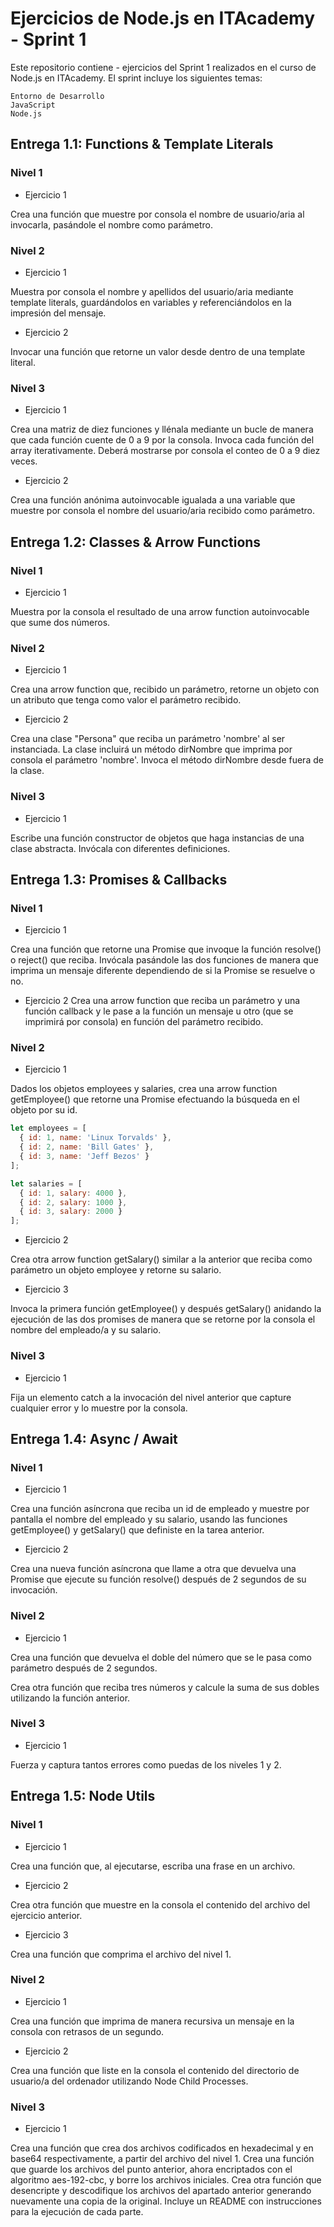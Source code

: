 # Ejercicios de Node.js en ITAcademy - Sprint 1

Este repositorio contiene  - ejercicios del Sprint 1 realizados en el curso de Node.js en ITAcademy. El sprint incluye los siguientes temas:

    Entorno de Desarrollo
    JavaScript
    Node.js

## Entrega 1.1: Functions & Template Literals
### Nivel 1
- Ejercicio 1

Crea una función que muestre por consola el nombre de usuario/aria al invocarla, pasándole el nombre como parámetro.
### Nivel 2
- Ejercicio 1

Muestra por consola el nombre y apellidos del usuario/aria mediante template literals, guardándolos en variables y referenciándolos en la impresión del mensaje.
- Ejercicio 2

Invocar una función que retorne un valor desde dentro de una template literal.
### Nivel 3
- Ejercicio 1

Crea una matriz de diez funciones y llénala mediante un bucle de manera que cada función cuente de 0 a 9 por la consola. Invoca cada función del array iterativamente. Deberá mostrarse por consola el conteo de 0 a 9 diez veces.
- Ejercicio 2

Crea una función anónima autoinvocable igualada a una variable que muestre por consola el nombre del usuario/aria recibido como parámetro.
## Entrega 1.2: Classes & Arrow Functions
### Nivel 1
- Ejercicio 1

Muestra por la consola el resultado de una arrow function autoinvocable que sume dos números.
### Nivel 2
- Ejercicio 1

Crea una arrow function que, recibido un parámetro, retorne un objeto con un atributo que tenga como valor el parámetro recibido.
- Ejercicio 2

Crea una clase "Persona" que reciba un parámetro 'nombre' al ser instanciada. La clase incluirá un método dirNombre que imprima por consola el parámetro 'nombre'. Invoca el método dirNombre desde fuera de la clase.
### Nivel 3
- Ejercicio 1

Escribe una función constructor de objetos que haga instancias de una clase abstracta. Invócala con diferentes definiciones.
## Entrega 1.3: Promises & Callbacks
### Nivel 1
- Ejercicio 1

Crea una función que retorne una Promise que invoque la función resolve() o reject() que reciba. Invócala pasándole las dos funciones de manera que imprima un mensaje diferente dependiendo de si la Promise se resuelve o no.
- Ejercicio 2
Crea una arrow function que reciba un parámetro y una función callback y le pase a la función un mensaje u otro (que se imprimirá por consola) en función del parámetro recibido.

### Nivel 2
- Ejercicio 1

Dados los objetos employees y salaries, crea una arrow function getEmployee() que retorne una Promise efectuando la búsqueda en el objeto por su id.

```javascript
let employees = [
  { id: 1, name: 'Linux Torvalds' },
  { id: 2, name: 'Bill Gates' },
  { id: 3, name: 'Jeff Bezos' }
];

let salaries = [
  { id: 1, salary: 4000 },
  { id: 2, salary: 1000 },
  { id: 3, salary: 2000 }
];
```
- Ejercicio 2

Crea otra arrow function getSalary() similar a la anterior que reciba como parámetro un objeto employee y retorne su salario.
- Ejercicio 3

Invoca la primera función getEmployee() y después getSalary() anidando la ejecución de las dos promises de manera que se retorne por la consola el nombre del empleado/a y su salario.
### Nivel 3
- Ejercicio 1

Fija un elemento catch a la invocación del  nivel anterior que capture cualquier error y lo muestre por la consola.
## Entrega 1.4: Async / Await
### Nivel 1
- Ejercicio 1

Crea una función asíncrona que reciba un id de empleado y muestre por pantalla el nombre del empleado y su salario, usando las funciones getEmployee() y getSalary() que definiste en la tarea anterior.

- Ejercicio 2

Crea una nueva función asíncrona que llame a otra que devuelva una Promise que ejecute su función resolve() después de 2 segundos de su invocación.

### Nivel 2

- Ejercicio 1

Crea una función que devuelva el doble del número que se le pasa como parámetro después de 2 segundos.

Crea otra función que reciba tres números y calcule la suma de sus dobles utilizando la función anterior.
### Nivel 3

- Ejercicio 1

Fuerza y captura tantos errores como puedas de los niveles 1 y 2.
## Entrega 1.5: Node Utils

### Nivel 1

- Ejercicio 1

Crea una función que, al ejecutarse, escriba una frase en un archivo.

- Ejercicio 2

Crea otra función que muestre en la consola el contenido del archivo del ejercicio anterior.

- Ejercicio 3

Crea una función que comprima el archivo del nivel 1.

### Nivel 2

- Ejercicio 1

Crea una función que imprima de manera recursiva un mensaje en la consola con retrasos de un segundo.

- Ejercicio 2

Crea una función que liste en la consola el contenido del directorio de usuario/a del ordenador utilizando Node Child Processes.
### Nivel 3
- Ejercicio 1

Crea una función que crea dos archivos codificados en hexadecimal y en base64 respectivamente, a partir del archivo del nivel 1.
Crea una función que guarde los archivos del punto anterior, ahora encriptados con el algoritmo aes-192-cbc, y borre los archivos iniciales.
Crea otra función que desencripte y descodifique los archivos del apartado anterior generando nuevamente una copia de la original.
Incluye un README con instrucciones para la ejecución de cada parte.